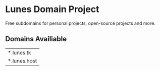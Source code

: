 <h1>Lunes Domain Project</h1>
<p>Free subdomains for personal projects, open-source projects and more.</p>
<h2>Domains Availiable&nbsp;</h2>
<table>
<tbody>
<tr>
<td>*.lunes.tk</td>
</tr>
<tr>
<td>*.lunes.host</td>
</tr>
</tbody>
</table>
<p>&nbsp;</p>
<p>&nbsp;</p>
